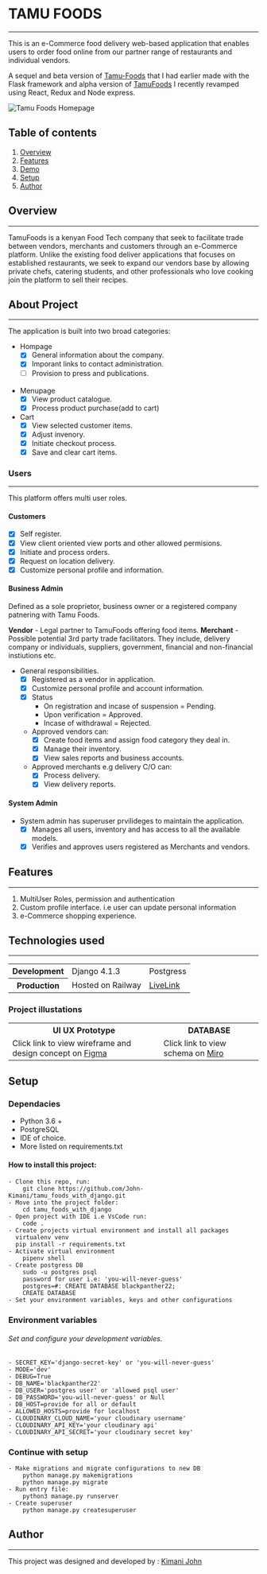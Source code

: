 # TAMU FOODS
---
This is an e-Commerce food delivery web-based application that enables users to order food online from our partner range of restaurants and individual vendors.

A sequel and beta version of [Tamu-Foods](https://github.com/John-Kimani/Tamu-Foods-BackEnd.git) that I had earlier made with the Flask framework and alpha version of [TamuFoods](https://github.com/John-Kimani/tamufoods_react_redux_express.git) I recently revamped using React, Redux and Node express.

![Tamu Foods Homepage](static/assets/homepage.png)

## Table of contents
1. [Overview](#project-overview)
2. [Features](#features)
3. [Demo](demo)
4. [Setup](#setup)
5. [Author](#author)

## Overview
---
TamuFoods is a kenyan Food Tech company that seek to facilitate trade between vendors, merchants and customers through an e-Commerce platform.
Unlike the existing food deliver applications that focuses on established restaurants, we seek to expand our vendors base by allowing private chefs, catering students, and other professionals who love cooking join the platform to sell their recipes.

## About Project
---

The application is built into two broad categories:
- Hompage
    - [x] General information about the company.
    - [x] Imporant links to contact administration.
    - [ ] Provision to press and publications.
    <br>
- Menupage
    - [x] View product catalogue.
    - [x] Process product purchase(add to cart)

- Cart
    - [x] View selected customer items.
    - [x] Adjust invenory.
    - [x] Initiate checkout process.
    - [x] Save and clear cart items.

### Users
<hr>
This platform offers multi user roles.

#### Customers
- [x] Self register.
- [x] View client oriented view ports and other allowed permisions.
- [x] Initiate and process orders.
- [x] Request on location delivery.
- [x] Customize personal profile and information.

#### Business Admin
Defined as a sole proprietor, business owner or a registered company patnering with Tamu Foods.

**Vendor** - Legal partner to TamuFoods offering food items.
**Merchant** - Possible potential 3rd party trade facilitators. 
They include, delivery company or individuals, suppliers, government, financial and non-financial instiutions etc.

- General responsibilities.
    - [x] Registered as a vendor in application.
    - [x] Customize personal profile and account information.
    - [x] Status
        - On registration and incase of suspension = Pending.
        - Upon verification = Approved.
        - Incase of withdrawal = Rejected.
    - Approved vendors can:
        - [x] Create food items and assign food category they deal in.
        - [x] Manage their inventory.
        - [x] View sales reports and business accounts.
    - Approved merchants e.g delivery C/O can:
        - [x] Process delivery.
        - [x] View delivery reports. 
#### System Admin
- System admin has superuser prvilideges to maintain the application.
    - [x] Manages all users, inventory and has access to all the available models.
    - [x] Verifies and approves users registered as Merchants and vendors.

## Features
---
1. MultiUser Roles, permission and authentication
2. Custom profile interface. i.e user can update personal information
3. e-Commerce shopping experience.

## Technologies used
---

<table>
    <tr>
        <th>Development</th>
        <td>Django 4.1.3 </td>
        <td>Postgress</td>
    </tr>
    <tr>
        <th>Production</th>
        <td>Hosted on Railway</td>
        <td> <a href="https://tamufoods-by-kimperria.up.railway.app/">LiveLink</a> </td>
    </tr>
</table>

### Project illustations

<table>
    <tr>
        <th>UI UX Prototype</th>
        <th>DATABASE</th>
    </tr>
    <tr>
        <td>Click link to view wireframe and design concept on <a href="https://www.figma.com/file/YpZpvOnzbIiJ9zGNQ7l1Ta/Tamu-Foods-with-Django?node-id=0%3A1">Figma</a></td>
        <td>Click link to view schema on <a href="https://miro.com/app/board/uXjVPHwAag8=/?share_link_id=965173040672">Miro </a> </td>
    </tr>

</table>

## Setup
### Dependacies
- Python 3.6 +
- PostgreSQL
- IDE of choice.
- More listed on requirements.txt
#### How to install this project:
    - Clone this repo, run:
        git clone https://github.com/John-Kimani/tamu_foods_with_django.git
    - Move into the project folder:
        cd tamu_foods_with_django
    - Open project with IDE i.e VsCode run:
        code .
    - Create projects virtual environment and install all packages
      virtualenv venv
      pip install -r requirements.txt
    - Activate virtual environment
        pipenv shell
    - Create postgress DB
        sudo -u postgres psql
        password for user i.e: 'you-will-never-guess'
        postgres=#: CREATE DATABASE blackpanther22;
        CREATE DATABASE
    - Set your environment variables, keys and other configurations


### Environment variables
###### Set and configure your development variables.
    - SECRET_KEY='django-secret-key' or 'you-will-never-guess'
    - MODE='dev'
    - DEBUG=True
    - DB_NAME='blackpanther22'
    - DB_USER='postgres user' or 'allowed psql user'
    - DB_PASSWORD='you-will-never-guess' or Null
    - DB_HOST=provide for all or default
    - ALLOWED_HOSTS=provide for localhost
    - CLOUDINARY_CLOUD_NAME='your cloudinary username'
    - CLOUDINARY_API_KEY='your cloudinary api'
    - CLOUDINARY_API_SECRET='your cloudinary secret key'

### Continue with setup
    - Make migrations and migrate configurations to new DB
        python manage.py makemigrations
        python manage.py migrate
    - Run entry file:
        python3 manage.py runserver
    - Create superuser
        python manage.py createsuperuser


## Author
---
This project was designed and developed by : [Kimani John](https://kimanijohn.netlify.app/)